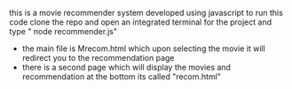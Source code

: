 this is a movie recommender system developed using javascript 
to run this code clone the repo and open an integrated terminal for the project and type " node recommender.js"
* the main file is Mrecom.html which upon selecting the movie it will redirect you to the recommendation page
* there is a second page which will display the movies and recommendation at the bottom its called "recom.html"
